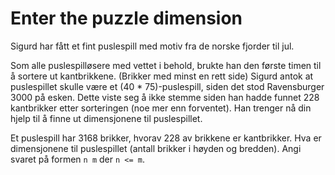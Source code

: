 # Enter the puzzle dimension

Sigurd har fått et fint puslespill med motiv fra de norske fjorder til
jul.

Som alle puslespilløsere med vettet i behold, brukte han den første
timen til å sortere ut kantbrikkene. (Brikker med minst en rett side)
Sigurd antok at puslespillet skulle være et (40 * 75)-puslespill, siden
det stod Ravensburger 3000 på esken. Dette viste seg å ikke stemme
siden han hadde funnet 228 kantbrikker etter sorteringen (noe mer enn
forventet). Han trenger nå din hjelp til å finne ut dimensjonene til
puslespillet.

Et puslespill har 3168 brikker, hvorav 228 av brikkene er kantbrikker.
Hva er dimensjonene til puslespillet (antall brikker i høyden og
bredden). Angi svaret på formen `n m` der `n <= m`.
